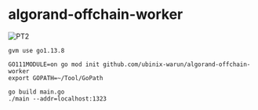 # algorand-offchain-worker


![PT2](https://raw.githubusercontent.com/ubinix-warun/algoran-offchain-worker/doc/assets/main/doc/assets/proto_indexer2.png)

```
gvm use go1.13.8

GO111MODULE=on go mod init github.com/ubinix-warun/algorand-offchain-worker
export GOPATH=~/Tool/GoPath

go build main.go
./main --addr=localhost:1323

```

